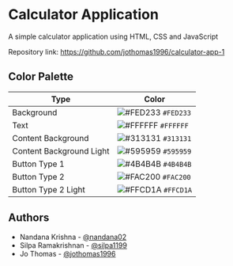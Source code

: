 # Calculator Application
A simple calculator application using HTML, CSS and JavaScript

Repository link: https://github.com/jothomas1996/calculator-app-1

## Color Palette

| Type | Color |
| --- | --- |
| Background | ![#FED233](https://user-images.githubusercontent.com/7560063/170474649-68f42ab4-3922-4d15-b1b4-381e58049347.png) `#FED233` |
| Text | ![#FFFFFF](https://user-images.githubusercontent.com/7560063/170474627-1b1a0120-2dbe-4395-b65f-d9eaaad18b6e.png) `#FFFFFF` |
| Content Background | ![#313131](https://user-images.githubusercontent.com/7560063/170474677-d0ffea1f-0b86-4cc1-9f59-514eaa17125d.png) `#313131` |
| Content Background Light | ![#595959](https://user-images.githubusercontent.com/7560063/170474811-695dd370-213a-480f-8b4e-cf43c5b3095e.png) `#595959` |
| Button Type 1 | ![#4B4B4B](https://user-images.githubusercontent.com/7560063/170474698-5008eac4-5187-4208-82b7-3c645bbe9004.png) `#4B4B4B` |
| Button Type 2 | ![#FAC200](https://user-images.githubusercontent.com/7560063/170474721-c8b38512-7017-4a16-8d7e-95c169db1ce7.png) `#FAC200` |
| Button Type 2 Light | ![#FFCD1A](https://user-images.githubusercontent.com/7560063/170474746-ee5fc91c-189b-4844-a6eb-f634d53188bd.png) `#FFCD1A` |

## Authors

- Nandana Krishna - [@nandana02](https://github.com/nandana02)
- Silpa Ramakrishnan - [@silpa1199](https://github.com/silpa1199)
- Jo Thomas - [@jothomas1996](https://github.com/jothomas1996)

